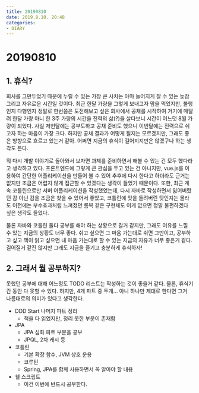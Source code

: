 ```yaml
---
title: 20190810
date: 2019.8.10. 20:48
categories:
- DIARY
---
```


# 20190810
## 1. 휴식?
회사를 그만두었기 때문에 누릴 수 있는 가장 큰 사치는 아마 늘어지게 잘 수 있는 늦잠 그리고 자유로운 시간일 것이다. 최근 한달 가량을 그렇게 보내고자 맘을 먹었지만, 불행인지 다행인지 정말로 한번쯤은 도전해보고 싶은 회사에서 공채를 시작하여 거기에 매달려 한달 가량 아니 한 3주 가량의 시간을 전력의 삶(?)을 살다보니 시간이 어느덧 8월 가량이 되었다. 사실 저번달에는 공부도하고 공채 준비도 했으니 이번달에는 전력으로 쉬고자 하는 마음이 가장 크다. 하지만 공채 결과가 어떻게 될지는 모르겠지만, 그래도 좋은 방향으로 흐르고 있는거 같아. 어쩌면 지금의 휴식이 길어지지만은 않겠구나 하는 생각도 든다.

뭐 다시 개발 이야기로 돌아와서 보자면 과제를 준비하면서 해볼 수 있는 건 모두 했다라고 생각하고 있다. 
프론트엔드에 그렇게 큰 관심을 두고 있는 건 아니지만, vue.js를 이용하여 간단한 어플리케이션을 만들어 볼 수 있어 추후에 다시 한다고 하더라도 근거는 없지만 조금은 어렵지 않게 접근할 수 있겠다는 생각이 들었기 때문이다.
또한, 최근 계속 코틀린으로만 서버 어플리케이션을 작성했었는데, 다시 자바로 작성하면서 잃어버렸던 감 아닌 감을 조금은 찾을 수 있어서 좋았고, 코틀린에 맛을 들려버린 탓인지는 몰라도 이전에는 부수효과처럼 느껴졌던 롬복 같은 구현체도 이게 없으면 정말 불편하겠다 싶은 생각도 들었다. 

물론 자바와 코틀린 둘다 공부를 해야 하는 상황으로 갈거 같지만, 그래도 여유를 느낄 수 있는 지금의 상황도 너무 좋다. 쉬고 싶으면 그 마음 가는대로 쉬면 그만이고, 공부하고 싶고 책이 읽고 싶으면 내 마음 가는대로 할 수 있는 지금의 자유가 너무 좋은거 같다. 길어질거 같진 않지만 그래도 지금을 즐기고 충분하게 휴식하자!

## 2. 그래서 뭘 공부하지?
못했던 공부에 대해 어느정도 TODO 리스트는 작성하는 것이 좋을거 같다. 물론, 휴식기간 동안 다 못할 수 있다. 하지만, 4개 파트 중 두개... 아니 하나만 제대로 한다면 그거 나름대로의 의미가 있다고 생각한다.

- DDD Start 나머지 파트 정리
  * 책을 다 읽었지만, 정리 못한 부분이 존재함
- JPA
  * JPA 심화 파트 부분을 공부
  * JPQL, 2차 캐시 등
- 코틀린
  * 기본 확장 함수, JVM 상호 운용
  * 코루틴
  * Spring, JPA를 함께 사용하면서 꼭 알아야 할 내용
- 쉘 스크립트
  * 이건 이번에 반드시 공부한다.



